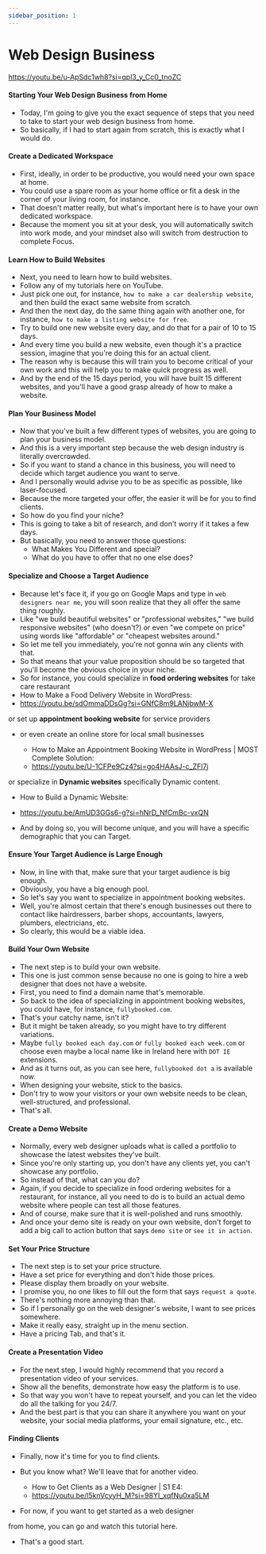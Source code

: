 ```yaml
---
sidebar_position: 1
---
```


# Web Design Business

https://youtu.be/u-ApSdc1wh8?si=qpl3_y_Cc0_tnoZC

<!-- This is part of the transcript of a video tutorial on web development.

help me do the following:

Write this text in its entirety, word by word, using markdown format, adding sub-headings for all its parts in h4 tags, starting every sentence with a bullet point, and using backticks for code terminology. -->

#### Starting Your Web Design Business from Home

- Today, I'm going to give you the exact sequence of steps that you need to take to start your web design business from home.
- So basically, if I had to start again from scratch, this is exactly what I would do.

#### Create a Dedicated Workspace

- First, ideally, in order to be productive, you would need your own space at home.
- You could use a spare room as your home office or fit a desk in the corner of your living room, for instance.
- That doesn't matter really, but what's important here is to have your own dedicated workspace.
- Because the moment you sit at your desk, you will automatically switch into work mode, and your mindset also will switch from destruction to complete Focus.

#### Learn How to Build Websites

- Next, you need to learn how to build websites.
- Follow any of my tutorials here on YouTube.
- Just pick one out, for instance, `how to make a car dealership website`, and then build the exact same website from scratch.
- And then the next day, do the same thing again with another one, for instance, `how to make a listing website for free`.
- Try to build one new website every day, and do that for a pair of 10 to 15 days.
- And every time you build a new website, even though it's a practice session, imagine that you're doing this for an actual client.
- The reason why is because this will train you to become critical of your own work and this will help you to make quick progress as well.
- And by the end of the 15 days period, you will have built 15 different websites, and you'll have a good grasp already of how to make a website.

#### Plan Your Business Model

- Now that you've built a few different types of websites, you are going to plan your business model.
- And this is a very important step because the web design industry is literally overcrowded.
- So if you want to stand a chance in this business, you will need to decide which target audience you want to serve.
- And I personally would advise you to be as specific as possible, like laser-focused.
- Because the more targeted your offer, the easier it will be for you to find clients.
- So how do you find your niche?
- This is going to take a bit of research, and don't worry if it takes a few days.
- But basically, you need to answer those questions:
  - What Makes You Different and special?
  - What do you have to offer that no one else does?

#### Specialize and Choose a Target Audience

- Because let's face it, if you go on Google Maps and type in `web designers near me`, you will soon realize that they all offer the same thing roughly.
- Like "we build beautiful websites" or "professional websites," "we build responsive websites" (who doesn't?) or even "we compete on price" using words like "affordable" or "cheapest websites around."
- So let me tell you immediately, you're not gonna win any clients with that.
- So that means that your value proposition should be so targeted that you'll become the obvious choice in your niche.
- So for instance, you could specialize in
  **food ordering websites** for take care restaurant
- How to Make a Food Delivery Website in WordPress:
- https://youtu.be/sdOmmaDDsGg?si=GNfC8m9LANjbwM-X

or set up **appointment booking website** for service providers

- or even create an online store for local small businesses

  - How to Make an Appointment Booking Website in WordPress | MOST Complete Solution:
  - https://youtu.be/U-1CFPe9Cz4?si=go4HAAsJ-c_ZFl7j

or specialize in **Dynamic websites** specifically Dynamic content.

- How to Build a Dynamic Website:
- https://youtu.be/AmUD3GGs6-g?si=hNrD_NfCmBc-vxQN

- And by doing so, you will become unique, and you will have a specific demographic that you can Target.

#### Ensure Your Target Audience is Large Enough

- Now, in line with that, make sure that your target audience is big enough.
- Obviously, you have a big enough pool.
- So let's say you want to specialize in appointment booking websites.
- Well, you're almost certain that there's enough businesses out there to contact like hairdressers, barber shops, accountants, lawyers, plumbers, electricians, etc.
- So clearly, this would be a viable idea.

#### Build Your Own Website

- The next step is to build your own website.
- This one is just common sense because no one is going to hire a web designer that does not have a website.
- First, you need to find a domain name that's memorable.
- So back to the idea of specializing in appointment booking websites, you could have, for instance, `fullybooked.com`.
- That's your catchy name, isn't it?
- But it might be taken already, so you might have to try different variations.
- Maybe `fully booked each day.com` or `fully booked each week.com` or choose even maybe a local name like in Ireland here with `DOT IE` extensions.
- And as it turns out, as you can see here, `fullybooked dot a` is available now.
- When designing your website, stick to the basics.
- Don't try to wow your visitors or your own website needs to be clean, well-structured, and professional.
- That's all.

#### Create a Demo Website

- Normally, every web designer uploads what is called a portfolio to showcase the latest websites they've built.
- Since you're only starting up, you don't have any clients yet, you can't showcase any portfolio.
- So instead of that, what can you do?
- Again, if you decide to specialize in food ordering websites for a restaurant, for instance, all you need to do is to build an actual demo website where people can test all those features.
- And of course, make sure that it is well-polished and runs smoothly.
- And once your demo site is ready on your own website, don't forget to add a big call to action button that says `demo site` or `see it in action`.

#### Set Your Price Structure

- The next step is to set your price structure.
- Have a set price for everything and don't hide those prices.
- Please display them broadly on your website.
- I promise you, no one likes to fill out the form that says `request a quote`.
- There's nothing more annoying than that.
- So if I personally go on the web designer's website, I want to see prices somewhere.
- Make it really easy, straight up in the menu section.
- Have a pricing Tab, and that's it.

#### Create a Presentation Video

- For the next step, I would highly recommend that you record a presentation video of your services.
- Show all the benefits, demonstrate how easy the platform is to use.
- So that way you won't have to repeat yourself, and you can let the video do all the talking for you 24/7.
- And the best part is that you can share it anywhere you want on your website, your social media platforms, your email signature, etc., etc.

#### Finding Clients

- Finally, now it's time for you to find clients.
- But you know what? We'll leave that for another video.

  - How to Get Clients as a Web Designer | S1 E4:
  - https://youtu.be/l5knVcyyH_M?si=98YI_xqfNu0xa5LM

- For now, if you want to get started as a web designer

from home, you can go and watch this tutorial here.

- That's a good start.
